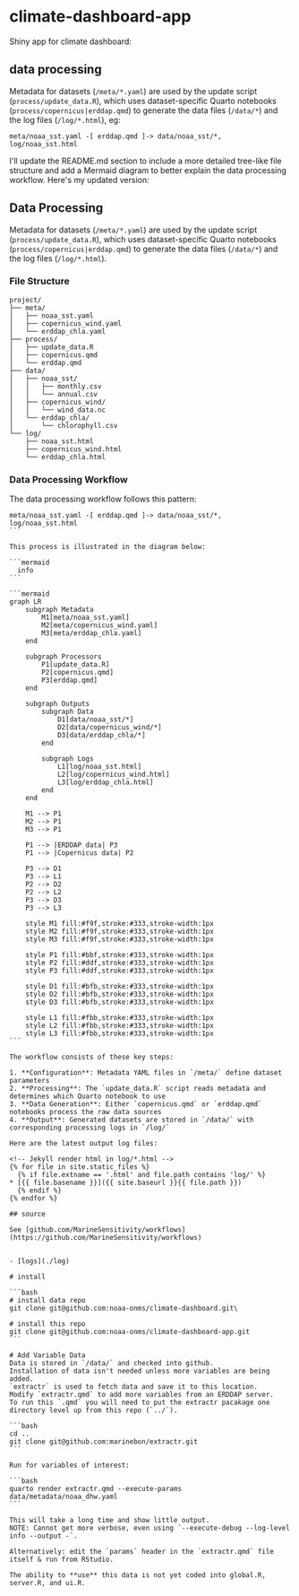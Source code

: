 # climate-dashboard-app

Shiny app for climate dashboard:

## data processing

Metadata for datasets (`/meta/*.yaml`) are used by the update script 
(`process/update_data.R`), which uses dataset-specific Quarto notebooks
(`process/copernicus|erddap.qmd`) to generate the data files (`/data/*`) 
and the log files (`/log/*.html`), eg:

```
meta/noaa_sst.yaml -[ erddap.qmd ]-> data/noaa_sst/*, log/noaa_sst.html
```

I'll update the README.md section to include a more detailed tree-like file structure and add a Mermaid diagram to better explain the data processing workflow. Here's my updated version:

## Data Processing

Metadata for datasets (`/meta/*.yaml`) are used by the update script (`process/update_data.R`), which uses dataset-specific Quarto notebooks (`process/copernicus|erddap.qmd`) to generate the data files (`/data/*`) and the log files (`/log/*.html`).

### File Structure

```
project/
├── meta/
│   ├── noaa_sst.yaml
│   ├── copernicus_wind.yaml
│   └── erddap_chla.yaml
├── process/
│   ├── update_data.R
│   ├── copernicus.qmd
│   └── erddap.qmd
├── data/
│   ├── noaa_sst/
│   │   ├── monthly.csv
│   │   └── annual.csv
│   ├── copernicus_wind/
│   │   └── wind_data.nc
│   └── erddap_chla/
│       └── chlorophyll.csv
└── log/
    ├── noaa_sst.html
    ├── copernicus_wind.html
    └── erddap_chla.html
```

### Data Processing Workflow

The data processing workflow follows this pattern:

````
meta/noaa_sst.yaml -[ erddap.qmd ]-> data/noaa_sst/*, log/noaa_sst.html
```

This process is illustrated in the diagram below:

```mermaid
  info
```

```mermaid
graph LR
    subgraph Metadata
        M1[meta/noaa_sst.yaml]
        M2[meta/copernicus_wind.yaml]
        M3[meta/erddap_chla.yaml]
    end
    
    subgraph Processors
        P1[update_data.R]
        P2[copernicus.qmd]
        P3[erddap.qmd]
    end
    
    subgraph Outputs
        subgraph Data
            D1[data/noaa_sst/*]
            D2[data/copernicus_wind/*]
            D3[data/erddap_chla/*]
        end
        
        subgraph Logs
            L1[log/noaa_sst.html]
            L2[log/copernicus_wind.html]
            L3[log/erddap_chla.html]
        end
    end
    
    M1 --> P1
    M2 --> P1
    M3 --> P1
    
    P1 --> |ERDDAP data| P3
    P1 --> |Copernicus data| P2
    
    P3 --> D1
    P3 --> L1
    P2 --> D2
    P2 --> L2
    P3 --> D3
    P3 --> L3
    
    style M1 fill:#f9f,stroke:#333,stroke-width:1px
    style M2 fill:#f9f,stroke:#333,stroke-width:1px
    style M3 fill:#f9f,stroke:#333,stroke-width:1px
    
    style P1 fill:#bbf,stroke:#333,stroke-width:1px
    style P2 fill:#ddf,stroke:#333,stroke-width:1px
    style P3 fill:#ddf,stroke:#333,stroke-width:1px
    
    style D1 fill:#bfb,stroke:#333,stroke-width:1px
    style D2 fill:#bfb,stroke:#333,stroke-width:1px
    style D3 fill:#bfb,stroke:#333,stroke-width:1px
    
    style L1 fill:#fbb,stroke:#333,stroke-width:1px
    style L2 fill:#fbb,stroke:#333,stroke-width:1px
    style L3 fill:#fbb,stroke:#333,stroke-width:1px
```

The workflow consists of these key steps:

1. **Configuration**: Metadata YAML files in `/meta/` define dataset parameters
2. **Processing**: The `update_data.R` script reads metadata and determines which Quarto notebook to use
3. **Data Generation**: Either `copernicus.qmd` or `erddap.qmd` notebooks process the raw data sources
4. **Output**: Generated datasets are stored in `/data/` with corresponding processing logs in `/log/`

Here are the latest output log files:

<!-- Jekyll render html in log/*.html -->
{% for file in site.static_files %}
  {% if file.extname == '.html' and file.path contains 'log/' %}
* [{{ file.basename }}]({{ site.baseurl }}{{ file.path }})
  {% endif %}
{% endfor %}

## source

See [github.com/MarineSensitivity/workflows](https://github.com/MarineSensitivity/workflows)


- [logs](./log)

# install

```bash
# install data repo
git clone git@github.com:noaa-onms/climate-dashboard.git\

# install this repo
git clone git@github.com:noaa-onms/climate-dashboard-app.git
```

# Add Variable Data
Data is stored in `/data/` and checked into github.
Installation of data isn't needed unless more variables are being added.
`extractr` is used to fetch data and save it to this location.
Modify `extractr.qmd` to add more variables from an ERDDAP server.
To run this `.qmd` you will need to put the extractr pacakage one directory level up from this repo (`../`).

```bash
cd ..
git clone git@github.com:marinebon/extractr.git
```

Run for variables of interest:

```bash
quarto render extractr.qmd --execute-params data/metadata/noaa_dhw.yaml
```

This will take a long time and show little output. 
NOTE: Cannot get more verbose, even using `--execute-debug --log-level info --output -`.

Alternatively: edit the `params` header in the `extractr.qmd` file itself & run from RStudio.

The ability to **use** this data is not yet coded into global.R, server.R, and ui.R.

